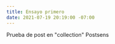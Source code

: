 ```yaml
---
title: Ensayo primero
date: 2021-07-19 20:19:00 -07:00
---
```


Prueba de post en "collection" Postsens
